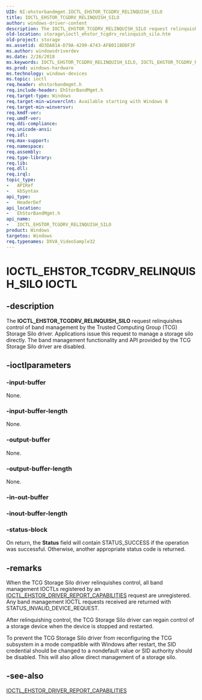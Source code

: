 ```yaml
---
UID: NI:ehstorbandmgmt.IOCTL_EHSTOR_TCGDRV_RELINQUISH_SILO
title: IOCTL_EHSTOR_TCGDRV_RELINQUISH_SILO
author: windows-driver-content
description: The IOCTL_EHSTOR_TCGDRV_RELINQUISH_SILO request relinquishes control of band management by the Trusted Computing Group (TCG) Storage Silo driver.
old-location: storage\ioctl_ehstor_tcgdrv_relinquish_silo.htm
old-project: storage
ms.assetid: 4D3DA81A-D79A-4299-A743-AFB0118DDF3F
ms.author: windowsdriverdev
ms.date: 2/26/2018
ms.keywords: IOCTL_EHSTOR_TCGDRV_RELINQUISH_SILO, IOCTL_EHSTOR_TCGDRV_RELINQUISH_SILO control code [Storage Devices], ehstorbandmgmt/IOCTL_EHSTOR_TCGDRV_RELINQUISH_SILO, storage.ioctl_ehstor_tcgdrv_relinquish_silo
ms.prod: windows-hardware
ms.technology: windows-devices
ms.topic: ioctl
req.header: ehstorbandmgmt.h
req.include-header: EhStorBandMgmt.h
req.target-type: Windows
req.target-min-winverclnt: Available starting with Windows 8
req.target-min-winversvr: 
req.kmdf-ver: 
req.umdf-ver: 
req.ddi-compliance: 
req.unicode-ansi: 
req.idl: 
req.max-support: 
req.namespace: 
req.assembly: 
req.type-library: 
req.lib: 
req.dll: 
req.irql: 
topic_type:
-	APIRef
-	kbSyntax
api_type:
-	HeaderDef
api_location:
-	EhStorBandMgmt.h
api_name:
-	IOCTL_EHSTOR_TCGDRV_RELINQUISH_SILO
product: Windows
targetos: Windows
req.typenames: DXVA_VideoSample32
---
```


# IOCTL_EHSTOR_TCGDRV_RELINQUISH_SILO IOCTL


## -description


The <b>IOCTL_EHSTOR_TCGDRV_RELINQUISH_SILO</b> request relinquishes control of band management by the Trusted Computing Group (TCG) Storage Silo driver.  Applications issue this request to manage a storage silo directly. The band management functionality and API provided by the TCG Storage Silo driver are disabled.


## -ioctlparameters




### -input-buffer

None.


### -input-buffer-length

None.


### -output-buffer

None.


### -output-buffer-length

None.


### -in-out-buffer



<text></text>




### -inout-buffer-length



<text></text>




### -status-block

On return, the <b>Status</b> field will contain STATUS_SUCCESS if the operation was successful. Otherwise, another appropriate status code is returned.


## -remarks



When the TCG Storage Silo driver relinquishes control, all band management IOCTLs registered by an <a href="https://msdn.microsoft.com/AD78ABAD-5DCF-4E1A-B521-8063B5BEA6A6"> IOCTL_EHSTOR_DRIVER_REPORT_CAPABILITIES</a> request are unregistered. Any band management IOCTL requests received are returned with STATUS_INVALID_DEVICE_REQUEST. 

After relinquishing control, the TCG Storage Silo driver can regain control of a storage device when the device is stopped and restarted.

To prevent the TCG Storage Silo driver from reconfiguring the TCG subsystem in a mode compatible with Windows after restart, the SID credential should be changed to a nondefault value or SID authority should be disabled. This will also allow direct management of a storage silo.




## -see-also




<a href="https://msdn.microsoft.com/library/windows/hardware/hh451445">IOCTL_EHSTOR_DRIVER_REPORT_CAPABILITIES</a>
 

 

